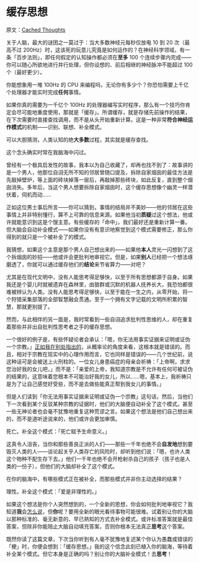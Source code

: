 # 缓存思想

原文：[Cached Thoughts](https://www.readthesequences.com/Cached-Thoughts)

关于人脑，最大的谜团之一莫过于：当大多数神经元每秒仅放电 10 到 20 次（最高不过 200Hz）时，这该死的玩意儿究竟是如何运作的？在神经科学领域，有一条「百步法则」，即任何假定的认知操作都必须在**至多** 100 个连续步骤内完成——你可以随心所欲地进行并行处理，但你设想的、前后相继的神经脉冲不能超过 100 个（最好更少）。

你能想象用一堆 100Hz 的 CPU 来编程吗，无论你有多少个？你恐怕需要上千亿个处理器才能实时完成**任何**事情。

如果你真的需要为一千亿个 100Hz 的处理器编写实时程序，那么有一个技巧你肯定会尽可能地重度使用，那就是「缓存」。所谓缓存，就是存储先前操作的结果，在下次需要时直接查找调用，而不是从头开始重新计算。这是一种非常**符合神经运作模式**的机制——识别、联想、补全模式。

可以大胆猜测，人类认知的绝**大多数**过程，其实就是缓存查找。

这个念头确实时常在我脑海中闪过。

曾经有一个极具启发性的故事，我本以为自己收藏了，却再也找不到了：故事讲的是一个男人，他那位自诩无所不知的邻居曾随口提及，拆除自家烟囱的最佳方法是先敲掉壁炉，等上面的砖块掉落一层后，再敲掉那些砖块，如此反复，直到整个烟囱消失。多年后，当这个男人想要拆除自家烟囱时，这个缓存思想像个幽灵一样潜伏着，伺机而动……

正如这位男士事后所言——你可以猜到，事情的结局并不美妙——他的邻居在这些事情上并非特别懂行，算不上可靠的信息来源。如果他当初**质疑**过这个想法，他或许就能意识到这是个馊主意。有些缓存的「命中」，我们最好还是重新计算一番。但大脑会自动补全模式——如果你没有有意识地察觉到这个模式需要修正，那么你得到的就只是一个被补全了的模式。

我猜想，如果这个主意是那个男人自己想出来的——如果他**本人**灵光一闪想到了这个拆烟囱的妙招——他或许会更批判地审视它。但是，如果**别人**已经把一个想法琢磨透了，你就可以通过缓存他们的**结论**来节省算力——对吧？

尤其是在现代文明中，没有人能思考得足够快，以至于所有思想都源于自身。如果我还是个婴儿时就被遗弃在森林里，由狼群或沉默的机器人抚养长大，我恐怕都很难被辨认为人类。没有人能思考得足够快，以至于能在一生之内，从零开始，将一个狩猎采集部落的全部智慧融会贯通。至于一个拥有文字记载的文明所积累的智慧，那就更别提了。

然而，与此相伴的另一面是，我时常看到一些自诩追求批判性思维的人，却在重复着那些并非出自批判性思考者之手的缓存思想。

一个很好的例子是，有些怀疑论者会承认：「嗯，你无法用事实证据来证明或证伪一个宗教。」[正如我在别处指出的](https://www.readthesequences.com/Religions-Claim-To-Be-Non-Disprovable)，从概率论的角度来看，这根本就是错误的。而且，相对于宗教在现实中的心理作用而言，它也同样是错误的——几个世纪前，说这种话可是会被送上火刑柱的。一位女儿身患癌症的母亲会祈祷：「上帝啊，求求您治好我的女儿吧，」而不是：「亲爱的上帝，我知道宗教是不允许有任何可被证伪的结果的，这意味着您根本不可能治好我的女儿，所以……嗯，基本上，我祈祷只是为了让自己感觉好受些，而不是去做些能真正帮到我女儿的事情。」

但是人们读到「你无法用事实证据来证明或证伪一个宗教」这句话，然后，当他们下一次看到某个反驳某种宗教的证据时，他们的大脑便自动补全了这个模式。甚至一些无神论者也会毫不犹豫地重复这种荒谬之言。如果这个想法是他们自己想出来的，而不是道听途说来的，他们或许会更加审慎。

死亡。补全这个模式：「死亡赋予生命意义。」

这真令人沮丧，当你和那些善良正派的人们——那些一千年也绝不会**自发地**想到要毁灭人类的人——谈论起关乎人类存亡的风险时，却听到他们说：「嗯，也许人类这个物种不配生存下去。」他们一千年也绝不会开枪射杀自己的孩子（孩子也是人类的一份子），但他们的大脑却补全了这个模式。

在你的脑海中，有哪些模式正在被补全，而那些模式并非你主动选择的结果？

理性。补全这个模式：「爱是非理性的。」

如果这个想法是你个人突然想到的，一个全新的思想，你会如何批判地审视它？我知道**我**会[怎么说](https://www.readthesequences.com/Feeling-Rational)，但**你**呢？要用全新的眼光看待事物可能很难。试着别让你的大脑以那种标准的、毫无新意的、早已熟知的方式去补全模式。或许标准答案就是最佳答案，但除非你能阻止大脑自动填充答案，否则你根本无法真正**思考**这个答案。

既然你读了这篇文章，下次当你听到有人毫不犹豫地复述某个你认为愚蠢或错误的「梗」时，你便会想到：「缓存思想。」我的这个信念此刻已植入你的脑海，等待着补全某个模式。但它本身是正确的吗？别让你的大脑补全模式！去**思考**！